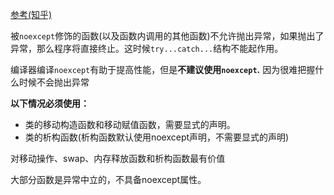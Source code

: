 [参考(知乎)](https://www.zhihu.com/question/30950837)

被`noexcept`修饰的函数(以及函数内调用的其他函数)不允许抛出异常，如果抛出了异常，那么程序将直接终止。这时候`try...catch...`结构不能起作用。

编译器编译`noexcept`有助于提高性能，但是**不建议使用`noexcept`.** 因为很难把握什么时候不会抛出异常

**以下情况必须使用：**

- 类的移动构造函数和移动赋值函数，需要显式的声明。
- 类的析构函数(析构函数默认使用noexcept声明，不需要显式的声明)



对移动操作、swap、内存释放函数和析构函数最有价值

大部分函数是异常中立的，不具备noexcept属性。